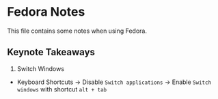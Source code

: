 # Fedora Notes

This file contains some notes when using Fedora.

## Keynote Takeaways

1. Switch Windows

* Keyboard Shortcuts -> Disable `Switch applications` -> Enable `Switch windows` with shortcut `alt + tab`
